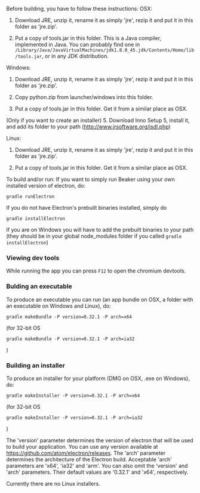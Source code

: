 <!--
    Copyright 2015 TWO SIGMA OPEN SOURCE, LLC

    Licensed under the Apache License, Version 2.0 (the "License");
    you may not use this file except in compliance with the License.
    You may obtain a copy of the License at

           http://www.apache.org/licenses/LICENSE-2.0

    Unless required by applicable law or agreed to in writing, software
    distributed under the License is distributed on an "AS IS" BASIS,
    WITHOUT WARRANTIES OR CONDITIONS OF ANY KIND, either express or implied.
    See the License for the specific language governing permissions and
    limitations under the License.
-->

Before building, you have to follow these instructions:
OSX:

1. Download JRE, unzip it, rename it as simply 'jre', rezip it and put it in this folder as 'jre.zip'.

2. Put a copy of tools.jar in this folder. This is a Java compiler, implemented in Java. You can probably find one in `/Library/Java/JavaVirtualMachines/jdk1.8.0_45.jdk/Contents/Home/lib/tools.jar`, or in any JDK distribution.

Windows:

1. Download JRE, unzip it, rename it as simply 'jre', rezip it and put it in this folder as 'jre.zip'.

3. Copy python.zip from launcher/windows into this folder.

4. Put a copy of tools.jar in this folder. Get it from a similar place as OSX.

(Only if you want to create an installer)
5. Download Inno Setup 5, install it, and add its folder to your path (http://www.jrsoftware.org/isdl.php)

Linux:

1. Download JRE, unzip it, rename it as simply 'jre', rezip it and put it in this folder as 'jre.zip'.

2. Put a copy of tools.jar in this folder. Get it from a similar place as OSX.

To build and/or run:
If you want to simply run Beaker using your own installed version of electron, do:

```
gradle runElectron
```

If you do not have Electron's prebuilt binaries installed, simply do

```
gradle installElectron
```

If you are on Windows you will have to add the prebuilt binaries to your path (they should
be in your global node_modules folder if you called `gradle installElectron`)

### Viewing dev tools

While running the app you can press `F12` to open the chromium devtools.

### Bulding an executable

To produce an executable you can run (an app bundle on OSX, a folder with an executable on Windows and Linux), do:
```
gradle makeBundle -P version=0.32.1 -P arch=x64
```
(for 32-bit OS
```
gradle makeBundle -P version=0.32.1 -P arch=ia32
```
)

### Building an installer

To produce an installer for your platform (DMG on OSX, .exe on Windows), do:
```
gradle makeInstaller -P version=0.32.1 -P arch=x64
```
(for 32-bit OS
```
gradle makeInstaller -P version=0.32.1 -P arch=ia32
```
)

The 'version' parameter determines the version of electron that will be used
to build your application. You can use any version available at
https://github.com/atom/electron/releases. The 'arch' parameter determines the
architecture of the Electron build. Acceptable 'arch' parameters are 'x64',
'ia32' and 'arm'. You can also omit the 'version' and 'arch' parameters. Their
default values are '0.32.1' and 'x64', respectively.

Currently there are no Linux installers.

